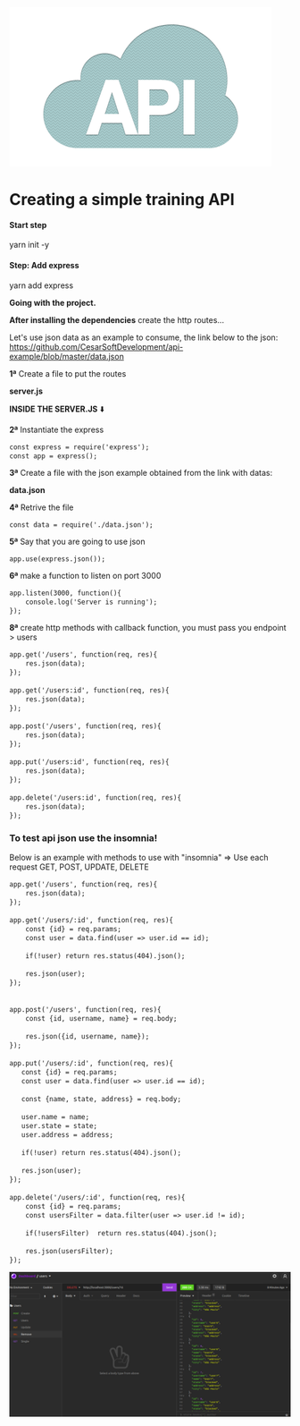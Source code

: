 
![Imagem][api]

[api]: api_image.png 

# Creating a simple training API

#### Start step

yarn init -y

#### Step: Add express

yarn add  express

__Going with the project.__

**After installing the dependencies** create the http routes...

Let's use json data as an example to consume, the link below to the json:
https://github.com/CesarSoftDevelopment/api-example/blob/master/data.json


**1ª** Create a file to put the routes  

**server.js**  


**INSIDE THE SERVER.JS** ⬇️

**2ª** Instantiate the express  

```
const express = require('express');
const app = express();
```

**3ª** Create a file with the json example obtained from the link with datas:  


**data.json**

**4ª** Retrive the file  
```
const data = require('./data.json');
```

**5ª** Say that you are going to use json  
```
app.use(express.json());
```
**6ª** make a function to listen on port 3000
```
app.listen(3000, function(){
    console.log('Server is running');
});
```
**8ª** create http methods with callback function, 
you must pass you endpoint > users

```
app.get('/users', function(req, res){
    res.json(data);
});

app.get('/users:id', function(req, res){
    res.json(data);
});

app.post('/users', function(req, res){
    res.json(data);
});

app.put('/users:id', function(req, res){
    res.json(data);
});

app.delete('/users:id', function(req, res){
    res.json(data);
});
```

### To test api json use the insomnia!

Below is an example with methods to use with "insomnia" => Use each request GET, POST, UPDATE, DELETE
```
app.get('/users', function(req, res){
    res.json(data);
});

app.get('/users/:id', function(req, res){
    const {id} = req.params;
    const user = data.find(user => user.id == id);

    if(!user) return res.status(404).json();

    res.json(user);
});


app.post('/users', function(req, res){
    const {id, username, name} = req.body;

    res.json({id, username, name});
});

app.put('/users/:id', function(req, res){
   const {id} = req.params;
   const user = data.find(user => user.id == id);

   const {name, state, address} = req.body;

   user.name = name;
   user.state = state;
   user.address = address;

   if(!user) return res.status(404).json();

   res.json(user);
});

app.delete('/users/:id', function(req, res){
    const {id} = req.params;
    const usersFilter = data.filter(user => user.id != id);

    if(!usersFilter)  return res.status(404).json();

    res.json(usersFilter);
});

```

![Imagem][insomnia]

[insomnia]: insomnia.png 
